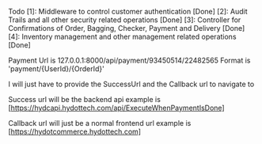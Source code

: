 Todo 
[1]: Middleware to control customer authentication [Done]
[2]: Audit Trails and all other security related operations [Done]
[3]: Controller for Confirmations of Order, Bagging, Checker, Payment and Delivery [Done]
[4]: Inventory management and other management related operations [Done]

Payment Url is 127.0.0.1:8000/api/payment/93450514/22482565
Format is 'payment/{UserId}/{OrderId}'

I will just have to provide the SuccessUrl and the Callback url to navigate to 

Success url will be the backend api 
example is [https://hydcapi.hydottech.com/api/ExecuteWhenPaymentIsDone]

Callback url will just be a normal frontend url 
example is [https://hydotcommerce.hydottech.com]



